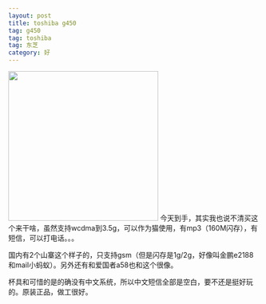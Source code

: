 ```yaml
---
layout: post
title: toshiba g450
tag: g450
tag: toshiba
tag: 东芝
category: 好
---
```

<a href="http://blog.yeeh.org/wp-content/uploads/2010/08/toshaba_g450.jpg"><img src="http://blog.yeeh.org/wp-content/uploads/2010/08/toshaba_g450-300x300.jpg" alt="" title="toshaba_g450" width="300" height="300" class="alignnone size-medium wp-image-320" /></a>
今天到手，其实我也说不清买这个来干啥，虽然支持wcdma到3.5g，可以作为猫使用，有mp3（160M闪存），有短信，可以打电话。。。

国内有2个山寨这个样子的，只支持gsm（但是闪存是1g/2g，好像叫金鹏e2188和mail小蚂蚁）。另外还有和爱国者a58也和这个很像。

杯具和可惜的是的确没有中文系统，所以中文短信全部是空白，要不还是挺好玩的。原装正品，做工很好。